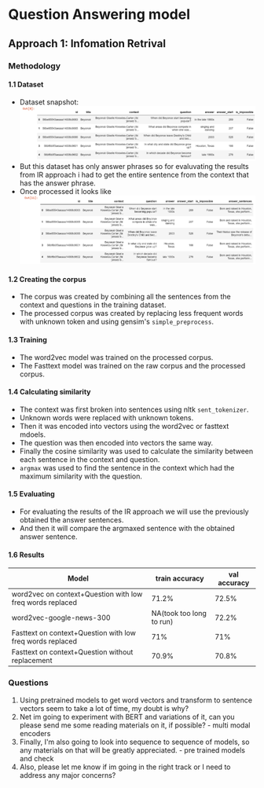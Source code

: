 # Question Answering model

## Approach 1: Infomation Retrival

### Methodology

#### 1.1 Dataset

- Dataset snapshot:
![Dataset](figures/rawdataset.png)
- But this dataset has only answer phrases so for evaluvating the results from IR approach i had to get the entire sentence from  the context that has the answer phrase.
- Once processed it looks like
![processed dataset](figures/processed_dataset.png)

#### 1.2 Creating the corpus

- The corpus was created by combining all the sentences from the context and questions in the training dataset.
- The processed corpus was created by replacing less frequent words with unknown token and using gensim's `simple_preprocess`.

#### 1.3 Training

- The word2vec model was trained on the processed corpus.
- The Fasttext model was trained on the raw corpus and the processed corpus.

#### 1.4 Calculating similarity

- The context was first broken into sentences using nltk `sent_tokenizer`.
- Unknown words were replaced with unknown tokens.
- Then it was encoded into vectors using the word2vec or fasttext mdoels.
- The question was then encoded into vectors the same way.
- Finally the cosine similarity was used to calculate the similarity between each sentence in the context and question.
- `argmax` was used to find the sentence in the context which had the maximum similarity with the question.

#### 1.5 Evaluating

- For evaluating the results of the IR approach we will use the previously obtained the answer sentences.
- And then it will compare the argmaxed sentence with the obtained answer sentence.

#### 1.6 Results

| Model                        | train accuracy           | val accuracy |
| ---------------------------- | ------------------------ | ------------ |
| word2vec on context+Question with low freq words replaced | 71.2%                    | 72.5%        |
| word2vec-google-news-300     | NA(took too long to run) | 72.2%        |
| Fasttext on context+Question with low freq words replaced | 71%                      | 71%          |
| Fasttext on context+Question without replacement | 70.9%                      | 70.8%          |

### Questions

1. Using pretrained models to get word vectors and transform to sentence vectors seem to take a lot of time, my doubt is why?
2. Net im going to experiment with BERT and variations of it, can you please send me some reading materials on it, if possible? - multi modal encoders
3. Finally, I'm also going to look into sequence to sequence of models, so any materials on that will be greatly appreciated. - pre trained models and check
4. Also, please let me know if im going in the right track or I need to address any major concerns?
